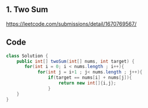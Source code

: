 ## 1. Two Sum
https://leetcode.com/submissions/detail/1670769567/

## Code
```java
class Solution {
    public int[] twoSum(int[] nums, int target) {
       for(int i = 0; i < nums.length ; i++){
            for(int j = i+1 ; j< nums.length ; j++){
                if(target == nums[i] + nums[j]){
                    return new int[]{i,j};
                } 
    }
}
